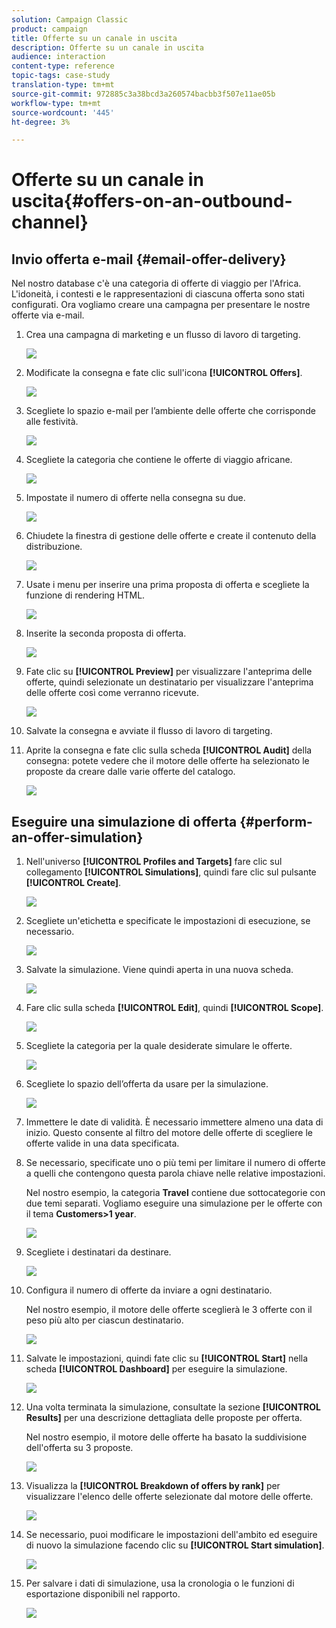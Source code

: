 ```yaml
---
solution: Campaign Classic
product: campaign
title: Offerte su un canale in uscita
description: Offerte su un canale in uscita
audience: interaction
content-type: reference
topic-tags: case-study
translation-type: tm+mt
source-git-commit: 972885c3a38bcd3a260574bacbb3f507e11ae05b
workflow-type: tm+mt
source-wordcount: '445'
ht-degree: 3%

---
```



# Offerte su un canale in uscita{#offers-on-an-outbound-channel}

## Invio offerta e-mail {#email-offer-delivery}

Nel nostro database c&#39;è una categoria di offerte di viaggio per l&#39;Africa. L&#39;idoneità, i contesti e le rappresentazioni di ciascuna offerta sono stati configurati. Ora vogliamo creare una campagna per presentare le nostre offerte via e-mail.

1. Crea una campagna di marketing e un flusso di lavoro di targeting.

   ![](assets/offer_delivery_example_001.png)

1. Modificate la consegna e fate clic sull&#39;icona **[!UICONTROL Offers]**.

   ![](assets/offer_delivery_example_002.png)

1. Scegliete lo spazio e-mail per l’ambiente delle offerte che corrisponde alle festività.

   ![](assets/offer_delivery_example_003.png)

1. Scegliete la categoria che contiene le offerte di viaggio africane.

   ![](assets/offer_delivery_example_004.png)

1. Impostate il numero di offerte nella consegna su due.

   ![](assets/offer_delivery_example_005.png)

1. Chiudete la finestra di gestione delle offerte e create il contenuto della distribuzione.

   ![](assets/offer_delivery_example_006.png)

1. Usate i menu per inserire una prima proposta di offerta e scegliete la funzione di rendering HTML.

   ![](assets/offer_delivery_example_007.png)

1. Inserite la seconda proposta di offerta.

   ![](assets/offer_delivery_example_008.png)

1. Fate clic su **[!UICONTROL Preview]** per visualizzare l&#39;anteprima delle offerte, quindi selezionate un destinatario per visualizzare l&#39;anteprima delle offerte così come verranno ricevute.

   ![](assets/offer_delivery_example_009.png)

1. Salvate la consegna e avviate il flusso di lavoro di targeting.
1. Aprite la consegna e fate clic sulla scheda **[!UICONTROL Audit]** della consegna: potete vedere che il motore delle offerte ha selezionato le proposte da creare dalle varie offerte del catalogo.

   ![](assets/offer_delivery_example_010.png)

## Eseguire una simulazione di offerta {#perform-an-offer-simulation}

1. Nell&#39;universo **[!UICONTROL Profiles and Targets]** fare clic sul collegamento **[!UICONTROL Simulations]**, quindi fare clic sul pulsante **[!UICONTROL Create]**.

   ![](assets/offer_simulation_001.png)

1. Scegliete un&#39;etichetta e specificate le impostazioni di esecuzione, se necessario.

   ![](assets/offer_simulation_example_002.png)

1. Salvate la simulazione. Viene quindi aperta in una nuova scheda.

   ![](assets/offer_simulation_example_003.png)

1. Fare clic sulla scheda **[!UICONTROL Edit]**, quindi **[!UICONTROL Scope]**.

   ![](assets/offer_simulation_example_004.png)

1. Scegliete la categoria per la quale desiderate simulare le offerte.

   ![](assets/offer_simulation_example_005.png)

1. Scegliete lo spazio dell’offerta da usare per la simulazione.

   ![](assets/offer_simulation_example_006.png)

1. Immettere le date di validità. È necessario immettere almeno una data di inizio. Questo consente al filtro del motore delle offerte di scegliere le offerte valide in una data specificata.
1. Se necessario, specificate uno o più temi per limitare il numero di offerte a quelli che contengono questa parola chiave nelle relative impostazioni.

   Nel nostro esempio, la categoria **Travel** contiene due sottocategorie con due temi separati. Vogliamo eseguire una simulazione per le offerte con il tema **Customers>1 year**.

   ![](assets/offer_simulation_example_007.png)

1. Scegliete i destinatari da destinare.

   ![](assets/offer_simulation_example_008.png)

1. Configura il numero di offerte da inviare a ogni destinatario.

   Nel nostro esempio, il motore delle offerte sceglierà le 3 offerte con il peso più alto per ciascun destinatario.

   ![](assets/offer_simulation_example_009.png)

1. Salvate le impostazioni, quindi fate clic su **[!UICONTROL Start]** nella scheda **[!UICONTROL Dashboard]** per eseguire la simulazione.

   ![](assets/offer_simulation_example_010.png)

1. Una volta terminata la simulazione, consultate la sezione **[!UICONTROL Results]** per una descrizione dettagliata delle proposte per offerta.

   Nel nostro esempio, il motore delle offerte ha basato la suddivisione dell&#39;offerta su 3 proposte.

   ![](assets/offer_simulation_example_011.png)

1. Visualizza la **[!UICONTROL Breakdown of offers by rank]** per visualizzare l&#39;elenco delle offerte selezionate dal motore delle offerte.

   ![](assets/offer_simulation_example_012.png)

1. Se necessario, puoi modificare le impostazioni dell&#39;ambito ed eseguire di nuovo la simulazione facendo clic su **[!UICONTROL Start simulation]**.

   ![](assets/offer_simulation_example_010.png)

1. Per salvare i dati di simulazione, usa la cronologia o le funzioni di esportazione disponibili nel rapporto.

   ![](assets/offer_simulation_example_013.png)

